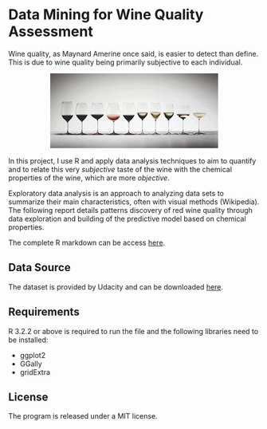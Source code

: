 # Data Mining for Wine Quality Assessment
Wine quality, as Maynard Amerine once said, is easier to detect than define.
This is due to wine quality being primarily subjective to each individual.

<p align="center">
  <img src="wine_files/readme-wine-quality.jpg"/>
</p>

In this project, I use R and apply data analysis techniques to aim to quantify
and to relate this very *subjective* taste of the wine with the chemical
properties of the wine, which are more *objective*.

Exploratory data analysis is an approach to analyzing data sets to summarize
their main characteristics, often with visual methods (Wikipedia). The following
 report details patterns discovery of red wine quality through data exploration
  and building of the predictive model based on chemical properties.

The complete R markdown can be access [here](https://github.com/SamDuan/Data-Mining-for-Wine-Quality-Assessment/blob/master/wine.md).

## Data Source
The dataset is provided by Udacity and can be downloaded [here](https://s3.amazonaws.com/udacity-hosted-downloads/ud651/wineQualityReds.csv).

## Requirements
R 3.2.2 or above is required to run the file and the following libraries need to
be installed:
* ggplot2
* GGally
* gridExtra

## License
The program is released under a MIT license.
